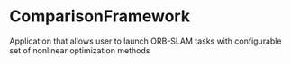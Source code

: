 # ComparisonFramework
Application that allows user to launch ORB-SLAM tasks with configurable set of nonlinear optimization methods
